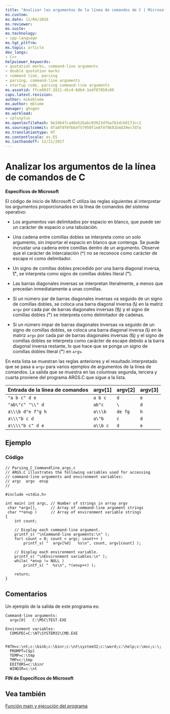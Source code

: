 ```yaml
---
title: "Analizar los argumentos de la línea de comandos de C | Microsoft Docs"
ms.custom: 
ms.date: 11/04/2016
ms.reviewer: 
ms.suite: 
ms.technology:
- cpp-language
ms.tgt_pltfrm: 
ms.topic: article
dev_langs:
- C++
helpviewer_keywords:
- quotation marks, command-line arguments
- double quotation marks
- command line, parsing
- parsing, command-line arguments
- startup code, parsing command-line arguments
ms.assetid: ffce8037-2811-45c4-8db4-1ed787859c80
caps.latest.revision: 
author: mikeblome
ms.author: mblome
manager: ghogen
ms.workload:
- cplusplus
ms.openlocfilehash: 8e3db47ca48e52babc03923dfba7b1dcb8173cc1
ms.sourcegitcommit: 8fa8fdf0fbb4f57950f1e8f4f9b81b4d39ec7d7a
ms.translationtype: HT
ms.contentlocale: es-ES
ms.lasthandoff: 12/21/2017
---
```

# <a name="parsing-c-command-line-arguments"></a>Analizar los argumentos de la línea de comandos de C
**Específicos de Microsoft**  
  
 El código de inicio de Microsoft C utiliza las reglas siguientes al interpretar los argumentos proporcionados en la línea de comandos del sistema operativo:  
  
-   Los argumentos van delimitados por espacio en blanco, que puede ser un carácter de espacio o una tabulación.  
  
-   Una cadena entre comillas dobles se interpreta como un solo argumento, sin importar el espacio en blanco que contenga. Se puede incrustar una cadena entre comillas dentro de un argumento. Observe que el carácter de intercalación (**^**) no se reconoce como carácter de escape ni como delimitador.  
  
-   Un signo de comillas dobles precedido por una barra diagonal inversa, **\\"**, se interpreta como signo de comillas dobles literal (**"**).  
  
-   Las barras diagonales inversas se interpretan literalmente, a menos que precedan inmediatamente a unas comillas.  
  
-   Si un número par de barras diagonales inversas va seguido de un signo de comillas dobles, se coloca una barra diagonal inversa (**\\**) en la matriz `argv` por cada par de barras diagonales inversas (**\\\\**) y el signo de comillas dobles (**"**) se interpreta como delimitador de cadenas.  
  
-   Si un número impar de barras diagonales inversas va seguido de un signo de comillas dobles, se coloca una barra diagonal inversa (**\\**) en la matriz `argv` por cada par de barras diagonales inversas (**\\\\**) y el signo de comillas dobles se interpreta como carácter de escape debido a la barra diagonal inversa restante, lo que hace que se ponga un signo de comillas dobles literal (**"**) en `argv`.  
  
 En esta lista se muestran las reglas anteriores y el resultado interpretado que se pasa a `argv` para varios ejemplos de argumentos de la línea de comandos. La salida que se muestra en las columnas segunda, tercera y cuarta proviene del programa ARGS.C que sigue a la lista.  
  
|Entrada de la línea de comandos|argv[1]|argv[2]|argv[3]|  
|-------------------------|---------------|---------------|---------------|  
|`"a b c" d e`|`a b c`|`d`|`e`|  
|`"ab\"c" "\\" d`|`ab"c`|`\`|`d`|  
|`a\\\b d"e f"g h`|`a\\\b`|`de fg`|`h`|  
|`a\\\"b c d`|`a\"b`|`c`|`d`|  
|`a\\\\"b c" d e`|`a\\b c`|`d`|`e`|  
  
## <a name="example"></a>Ejemplo  
  
### <a name="code"></a>Código  
  
```  
// Parsing_C_Commandline_args.c  
// ARGS.C illustrates the following variables used for accessing  
// command-line arguments and environment variables:  
// argc  argv  envp  
//  
  
#include <stdio.h>  
  
int main( int argc, // Number of strings in array argv  
 char *argv[],      // Array of command-line argument strings  
 char **envp )      // Array of environment variable strings  
{  
    int count;  
  
    // Display each command-line argument.  
    printf_s( "\nCommand-line arguments:\n" );  
    for( count = 0; count < argc; count++ )  
        printf_s( "  argv[%d]   %s\n", count, argv[count] );  
  
    // Display each environment variable.  
    printf_s( "\nEnvironment variables:\n" );  
    while( *envp != NULL )  
        printf_s( "  %s\n", *(envp++) );  
  
    return;  
}  
```  
  
## <a name="comments"></a>Comentarios  
 Un ejemplo de la salida de este programa es:  
  
```  
Command-line arguments:  
  argv[0]   C:\MSC\TEST.EXE  
  
Environment variables:  
  COMSPEC=C:\NT\SYSTEM32\CMD.EXE  
  
  PATH=c:\nt;c:\binb;c:\binr;c:\nt\system32;c:\word;c:\help;c:\msc;c:\;  
  PROMPT=[$p]   
  TEMP=c:\tmp  
  TMP=c:\tmp  
  EDITORS=c:\binr  
  WINDIR=c:\nt        
```  
  
 **FIN de Específicos de Microsoft**  
  
## <a name="see-also"></a>Vea también  
 [Función main y ejecución del programa](../c-language/main-function-and-program-execution.md)